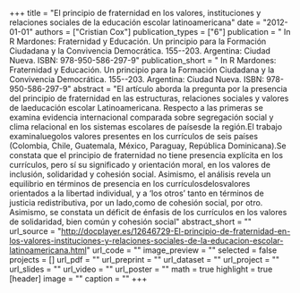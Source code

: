 +++
title = "El principio de fraternidad en los valores, instituciones y relaciones sociales de la educación escolar latinoamericana"
date = "2012-01-01"
authors = ["Cristian Cox"]
publication_types = ["6"]
publication = " In R Mardones: Fraternidad y Educación. Un principio para la Formación Ciudadana y la Convivencia Democrática.  155--203. Argentina: Ciudad Nueva. ISBN: 978-950-586-297-9"
publication_short = " In R Mardones: Fraternidad y Educación. Un principio para la Formación Ciudadana y la Convivencia Democrática.  155--203. Argentina: Ciudad Nueva. ISBN: 978-950-586-297-9"
abstract = "El artículo aborda la pregunta por la presencia del principio de fraternidad en las estructuras, relaciones sociales y valores de laeducación escolar Latinoamericana. Respecto a las primeras se examina evidencia internacional comparada sobre segregación social y clima relacional en los sistemas escolares de paísesde la región.El trabajo examinaluegolos valores presentes en los currículos de seis países (Colombia, Chile, Guatemala, México, Paraguay, República Dominicana).Se constata que el principio de fraternidad no tiene presencia explícita en los currículos, pero sí su significado y orientación moral, en los valores de inclusión, solidaridad y cohesión social. Asimismo, el análisis revela un equilibrio en términos de presencia en los currículosdelosvalores orientados a la libertad individual, y a ‘los otros’ tanto en términos de justicia redistributiva, por un lado,como de cohesión social, por otro. Asimismo, se constata un déficit de énfasis de los currículos en los valores de solidaridad, bien común y cohesión social"
abstract_short = ""
url_source = "http://docplayer.es/12646729-El-principio-de-fraternidad-en-los-valores-instituciones-y-relaciones-sociales-de-la-educacion-escolar-latinoamericana.html"
url_code = ""
image_preview = ""
selected = false
projects = []
url_pdf = ""
url_preprint = ""
url_dataset = ""
url_project = ""
url_slides = ""
url_video = ""
url_poster = ""
math = true
highlight = true
[header]
image = ""
caption = ""
+++
